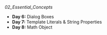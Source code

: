 _02_Essential_Concepts_

- **Day 6:** Dialog Boxes
- **Day 7:** Template Literals & String Properties
- **Day 8:** Math Object
